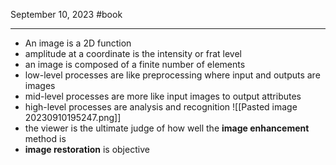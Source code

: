 September 10, 2023
#book

---

- An image is a 2D function
- amplitude at a coordinate is the intensity or frat level
- an image is composed of a finite number of elements
- low-level processes are like preprocessing where input and outputs are images
- mid-level processes are more like input images to output attributes
- high-level processes are analysis and recognition
![[Pasted image 20230910195247.png]]
- the viewer is the ultimate judge of how well the **image enhancement** method is
- **image restoration** is objective 